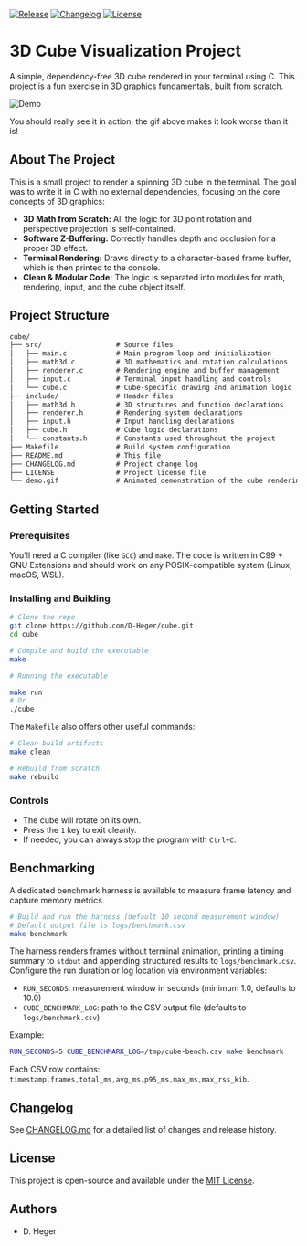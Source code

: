 [![Release][release-badge]][release]
[![Changelog][changelog-badge]][changelog]
[![License][license-badge]][license]

# 3D Cube Visualization Project

A simple, dependency-free 3D cube rendered in your terminal using C. This project is a fun exercise in 3D graphics fundamentals, built from scratch.

![Demo][demo]

You should really see it in action, the gif above makes it look worse than it is!

## About The Project

This is a small project to render a spinning 3D cube in the terminal. The goal was to write it in C with no external dependencies, focusing on the core concepts of 3D graphics:

* **3D Math from Scratch:** All the logic for 3D point rotation and perspective projection is self-contained.
* **Software Z-Buffering:** Correctly handles depth and occlusion for a proper 3D effect.
* **Terminal Rendering:** Draws directly to a character-based frame buffer, which is then printed to the console.
* **Clean & Modular Code:** The logic is separated into modules for math, rendering, input, and the cube object itself.

## Project Structure

```txt
cube/
├── src/                  # Source files
│   ├── main.c            # Main program loop and initialization
│   ├── math3d.c          # 3D mathematics and rotation calculations
│   ├── renderer.c        # Rendering engine and buffer management
│   ├── input.c           # Terminal input handling and controls
│   └── cube.c            # Cube-specific drawing and animation logic
├── include/              # Header files
│   ├── math3d.h          # 3D structures and function declarations
│   ├── renderer.h        # Rendering system declarations
│   ├── input.h           # Input handling declarations
│   ├── cube.h            # Cube logic declarations
│   └── constants.h       # Constants used throughout the project
├── Makefile              # Build system configuration
├── README.md             # This file
├── CHANGELOG.md          # Project change log
├── LICENSE               # Project license file
└── demo.gif              # Animated demonstration of the cube rendering
```

## Getting Started

### Prerequisites

You'll need a C compiler (like `GCC`) and `make`. The code is written in C99 + GNU Extensions and should work on any POSIX-compatible system (Linux, macOS, WSL).

### Installing and Building

```bash
# Clone the repo
git clone https://github.com/D-Heger/cube.git
cd cube

# Compile and build the executable
make

# Running the executable

make run
# Or
./cube
```

The `Makefile` also offers other useful commands:

```bash
# Clean build artifacts
make clean

# Rebuild from scratch
make rebuild
```

### Controls

* The cube will rotate on its own.
* Press the `1` key to exit cleanly.
* If needed, you can always stop the program with `Ctrl+C`.

## Benchmarking

A dedicated benchmark harness is available to measure frame latency and capture memory metrics.

```bash
# Build and run the harness (default 10 second measurement window)
# Default output file is logs/benchmark.csv
make benchmark
```

The harness renders frames without terminal animation, printing a timing summary to `stdout` and appending structured results to `logs/benchmark.csv`. Configure the run duration or log location via environment variables:

* `RUN_SECONDS`: measurement window in seconds (minimum 1.0, defaults to 10.0)
* `CUBE_BENCHMARK_LOG`: path to the CSV output file (defaults to `logs/benchmark.csv`)

Example:

```bash
RUN_SECONDS=5 CUBE_BENCHMARK_LOG=/tmp/cube-bench.csv make benchmark
```

Each CSV row contains: `timestamp,frames,total_ms,avg_ms,p95_ms,max_ms,max_rss_kib`.

## Changelog

See [CHANGELOG.md](CHANGELOG.md) for a detailed list of changes and release history.

## License

This project is open-source and available under the [MIT License](LICENSE).

## Authors

* D. Heger

<!-- Files -->
[changelog]: ./CHANGELOG.md
[license]: ./LICENSE
[demo]: ./demo.gif
<!-- Links -->
[release]: https://github.com/D-Heger/cube/releases
<!-- Badges -->
[changelog-badge]: https://img.shields.io/badge/changelog-1.1.0-blue.svg
[license-badge]: https://img.shields.io/badge/license-MIT-green.svg
[release-badge]: https://img.shields.io/badge/cube-v1.1.0-orange.svg